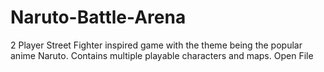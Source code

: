 # Naruto-Battle-Arena
2 Player Street Fighter inspired game with the theme being the popular anime Naruto. Contains multiple playable characters and maps.
Open File
